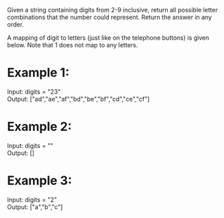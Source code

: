 Given a string containing digits from 2-9 inclusive, return all possible letter combinations that the number could represent. Return the answer in any order.

A mapping of digit to letters (just like on the telephone buttons) is given below. Note that 1 does not map to any letters.



 

# Example 1:

Input: digits = "23"  
Output: ["ad","ae","af","bd","be","bf","cd","ce","cf"]
# Example 2:

Input: digits = ""  
Output: []
# Example 3:

Input: digits = "2"  
Output: ["a","b","c"]